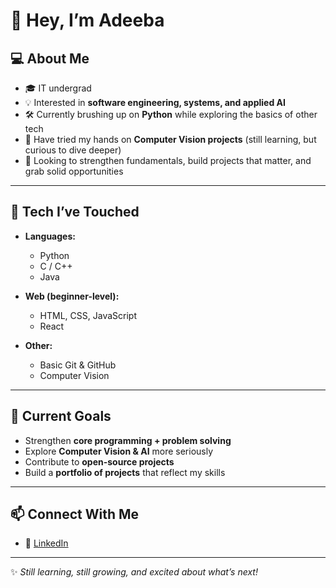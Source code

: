 # 👋 Hey, I’m Adeeba  

## 💻 About Me  
- 🎓 IT undergrad 
- 💡 Interested in **software engineering, systems, and applied AI**  
- 🛠️ Currently brushing up on **Python** while exploring the basics of other tech  
- 👀 Have tried my hands on **Computer Vision projects** (still learning, but curious to dive deeper)  
- 🚀 Looking to strengthen fundamentals, build projects that matter, and grab solid opportunities  

---

## 🔧 Tech I’ve Touched  
- **Languages:**  
  - Python
  - C / C++  
  - Java

- **Web (beginner-level):**  
  - HTML, CSS, JavaScript 
  - React  

- **Other:**  
  - Basic Git & GitHub  
  - Computer Vision

---

## 🌱 Current Goals  
- Strengthen **core programming + problem solving**  
- Explore **Computer Vision & AI** more seriously  
- Contribute to **open-source projects**  
- Build a **portfolio of projects** that reflect my skills  

---

## 📫 Connect With Me  
- 💼 [LinkedIn](https://www.linkedin.com/in/adeeba-anees-0807562a1/)   

---

✨ *Still learning, still growing, and excited about what’s next!*  
